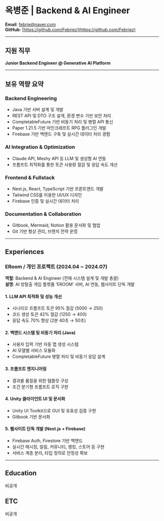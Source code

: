 # 옥병준 | Backend & AI Engineer  
**Email**: febrie@naver.com  
**GitHub**: [https://github.com/Febriez](https://github.com/Febriez)

---

## 지원 직무  
**Junior Backend Engineer @ Generative AI Platform**

---

## 보유 역량 요약  

### Backend Engineering
- Java 기반 서버 설계 및 개발
- REST API 및 DTO 구조 설계, 환경 변수 기반 보안 처리
- CompletableFuture 기반 비동기 처리 및 병렬 API 통신
- Paper 1.21.5 기반 마인크래프트 RPG 플러그인 개발
- Firebase 기반 백엔드 구축 및 실시간 데이터 처리 경험

### AI Integration & Optimization
- Claude API, Meshy API 등 LLM 및 생성형 AI 연동
- 프롬프트 최적화를 통한 토큰 사용량 절감 및 응답 속도 개선

### Frontend & Fullstack
- Next.js, React, TypeScript 기반 프론트엔드 개발
- Tailwind CSS를 이용한 UI/UX 디자인
- Firebase 인증 및 실시간 데이터 처리

### Documentation & Collaboration
- Gitbook, Mermaid, Notion 활용 문서화 및 협업
- Git 기반 형상 관리, 브랜치 전략 운영

---

## Experiences

### ERoom / 개인 프로젝트 (2024.04 ~ 2024.07)  
**역할**: Backend & AI Engineer (전체 시스템 설계 및 개발 총괄)  
**설명**: AI 방탈출 게임 플랫폼 ‘EROOM’ 서버, AI 연동, 웹사이트 단독 개발

#### 1. LLM API 최적화 및 성능 개선
- 시나리오 프롬프트 토큰 95% 절감 (5000 → 250)
- 코드 생성 토큰 42% 절감 (1250 → 400)
- 응답 속도 70% 향상 (2분 40초 → 50초)

#### 2. 백엔드 시스템 및 비동기 처리 (Java)
- 사용자 입력 기반 자동 맵 생성 시스템
- AI 모델별 서비스 모듈화
- CompletableFuture 병렬 처리 및 비동기 응답 설계

#### 3. 프롬프트 엔지니어링
- 결과물 품질을 위한 템플릿 구성
- 조건 분기형 프롬프트 로직 구현

#### 4. Unity 클라이언트 UI 및 문서화
- Unity UI Toolkit으로 GUI 및 유효성 검증 구현
- Gitbook 기반 문서화

#### 5. 웹사이트 단독 개발 (Next.js + Firebase)
- Firebase Auth, Firestore 기반 백엔드
- 실시간 메시징, 알림, 커뮤니티, 랭킹, 스토어 등 구현
- 서비스 계층 분리, 타입 정의로 안정성 확보

---

## Education  
비공개

## ETC  
비공개
